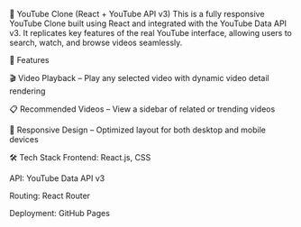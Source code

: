 🎥 YouTube Clone (React + YouTube API v3)
This is a fully responsive YouTube Clone built using React and integrated with the YouTube Data API v3. It replicates key features of the real YouTube interface, allowing users to search, watch, and browse videos seamlessly.

🔧 Features

🎬 Video Playback – Play any selected video with dynamic video detail rendering

📋 Recommended Videos – View a sidebar of related or trending videos

📱 Responsive Design – Optimized layout for both desktop and mobile devices


🛠️ Tech Stack
Frontend: React.js, CSS

API: YouTube Data API v3

Routing: React Router

Deployment: GitHub Pages

